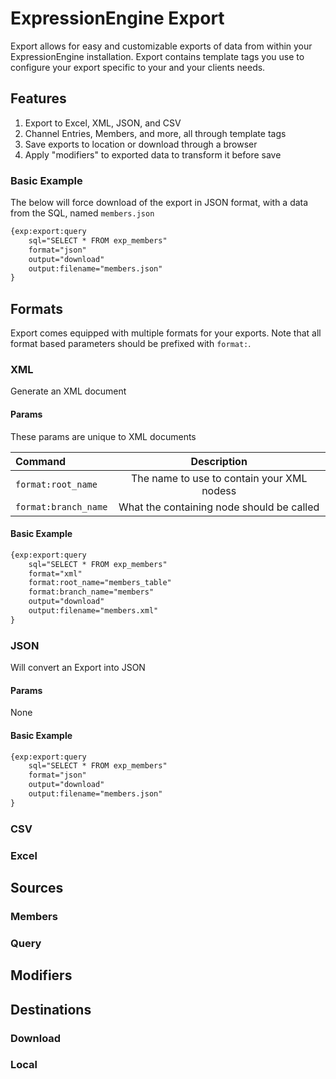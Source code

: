 # ExpressionEngine Export 

Export allows for easy and customizable exports of data from within your ExpressionEngine installation. Export contains template tags you use to configure your export specific to your and your clients needs. 

## Features

1. Export to Excel, XML, JSON, and CSV
2. Channel Entries, Members, and more, all through template tags
3. Save exports to location or download through a browser
4. Apply "modifiers" to exported data to transform it before save

### Basic Example

The below will force download of the export in JSON format, with a data from the SQL, named `members.json`

```html
{exp:export:query
    sql="SELECT * FROM exp_members"
    format="json"
    output="download"
    output:filename="members.json"
}
```

## Formats

Export comes equipped with multiple formats for your exports. Note that all format based parameters should be prefixed with `format:`.

### XML

Generate an XML document 

#### Params

These params are unique to XML documents

| Command | Description |
| :--- | :---: |
| `format:root_name` | The name to use to contain your XML nodess |
| `format:branch_name` | What the containing node should be called |

#### Basic Example

```html
{exp:export:query
    sql="SELECT * FROM exp_members"
    format="xml"
    format:root_name="members_table"
    format:branch_name="members"
    output="download"
    output:filename="members.xml"
}
```

### JSON

Will convert an Export into JSON

#### Params

None

#### Basic Example

```html
{exp:export:query
    sql="SELECT * FROM exp_members"
    format="json"
    output="download"
    output:filename="members.json"
}
```

### CSV

### Excel

## Sources

### Members

### Query

## Modifiers

## Destinations

### Download

### Local